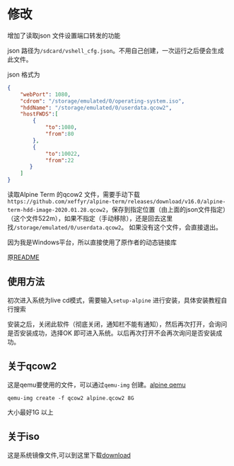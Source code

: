 # 修改

增加了读取json 文件设置端口转发的功能

json 路径为`/sdcard/vshell_cfg.json`。不用自己创建，一次运行之后便会生成此文件。

json 格式为

```json
{
    "webPort": 1080,
    "cdrom": "/storage/emulated/0/operating-system.iso",
    "hddName": "/storage/emulated/0/userdata.qcow2",
    "hostFWDS":[
        {
            "to":1080,
            "from":80 
        }, 
        {
            "to":10022,
            "from":22 
       }
    ]
}
```

读取Alpine Term 的qcow2 文件，需要手动下载
`https://github.com/xeffyr/alpine-term/releases/download/v16.0/alpine-term-hdd-image-2020.01.28.qcow2`，保存到指定位置（由上面的json文件指定）
（这个文件522m），如果不指定（手动移除），还是回去这里找`/storage/emulated/0/userdata.qcow2`。
如果没有这个文件，会直接退出。

因为我是Windows平台，所以直接使用了原作者的动态链接库

原[README](README_O.md)

## 使用方法

初次进入系统为live cd模式，需要输入`setup-alpine` 进行安装，具体安装教程自行搜索

安装之后，关闭此软件（彻底关闭，通知栏不能有通知），然后再次打开，会询问是否安装成功，选择OK 即可进入系统。以后再次打开不会再次询问是否安装成功。

## 关于qcow2

这是qemu要使用的文件，可以通过`qemu-img` 创建。[alpine qemu](https://wiki.alpinelinux.org/wiki/Qemu)

```shell script
qemu-img create -f qcow2 alpine.qcow2 8G
```

大小最好1G 以上

## 关于iso

这是系统镜像文件,可以到这里下载[download](https://www.alpinelinux.org/downloads/)
